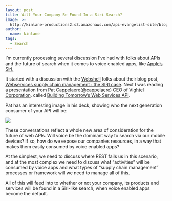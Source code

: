 ```yaml
---
layout: post
title: Will Your Company Be Found In a Siri Search?
image: >-
  http://kinlane-productions2.s3.amazonaws.com/api-evangelist-site/blog/apple-siri.jpeg
author:
  name: kinlane
tags:
  - Search
---
```

I’m currently processing several discussion I’ve had with folks about APIs and the future of search when it comes to voice enabled apps, like [Apple’s Siri.](http://www.apple.com/ios/siri/ "Apples Siri")

It started with a discussion with the [Webshell](http://webshell.io/home "Webshell") folks about their blog post, [Webservices supply chain management : the SIRI case](http://api500.com/post/27440326130/webservices-supply-chain-management-the-siri-case "Webservices supply chain management : the SIRI case"). Next I was reading a presentation from Pat Cappelaere([@cappelaere](https://twitter.com/cappelaere)) CEO of [Vightel Corporation](http://projects.washingtonpost.com/top-secret-america/companies/vightel-corporation/ "Vightel Corporation"). called [Building Tomorrow’s Web Services API](http://www.slideshare.net/cappelaere/building-tomorrows-web-services "Building Tomorrow’s Web Services API").

Pat has an interesting image in his deck, showing who the next generation consumer of your API will be:

![](https://s3.amazonaws.com/kinlane-productions2/api-evangelist/siri/Siri-API-Search.png)

These conversations reflect a whole new area of consideration for the future of web APIs. Will voice be the dominant way to search via our mobile devices? If so, how do we expose our companies resources, in a way that makes them easily consumed by voice enabled apps?

At the simplest, we need to discuss where REST fails us in this scenario, and at the most complex we need to discuss what “activities” will be consumed by voice apps and what types of “supply chain management” processes or framework will we need to manage all of this.

All of this will feed into to whether or not your company, its products and services will be found in a Siri-like search, when voice enabled apps become the default.